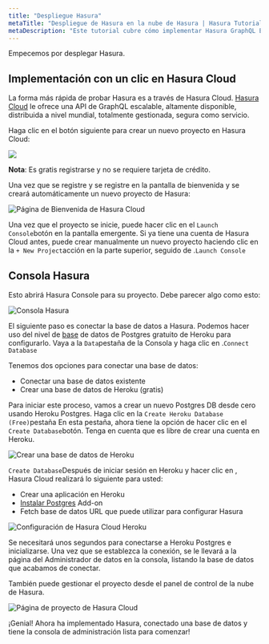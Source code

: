 ```yaml
---
title: "Despliegue Hasura"
metaTitle: "Despliegue de Hasura en la nube de Hasura | Hasura Tutorial de la carencia"
metaDescription: "Este tutorial cubre cómo implementar Hasura GraphQL Engine en Hasura Cloud mediante una implementación de un solo clic y acceder a la Consola de Hasura"
---
```


Empecemos por desplegar Hasura.

## Implementación con un clic en Hasura Cloud

La forma más rápida de probar Hasura es a través de Hasura Cloud. [Hasura Cloud](https://hasura.io/cloud/) le ofrece una API de GraphQL escalable, altamente disponible, distribuida a nivel mundial, totalmente gestionada, segura como servicio.

Haga clic en el botón siguiente para crear un nuevo proyecto en Hasura Cloud:

<a href="https://cloud.hasura.io/?pg=learn-hasura-backend&plcmt=body&tech=default" target="_blank"><img src="https://graphql-engine-cdn.hasura.io/assets/main-site/deploy-hasura-cloud.png" /></a>

**Nota**: Es gratis registrarse y no se requiere tarjeta de crédito.

Una vez que se registre y se registre en la pantalla de bienvenida y se creará automáticamente un nuevo proyecto de Hasura:

![Página de Bienvenida de Hasura Cloud](https://graphql-engine-cdn.hasura.io/learn-hasura/assets/graphql-hasura/hasura-cloud-welcome.png)

Una vez que el proyecto se inicie, puede hacer clic en el `Launch Console`botón en la pantalla emergente. Si ya tiene una cuenta de Hasura Cloud antes, puede crear manualmente un nuevo proyecto haciendo clic en la `+ New Project`acción en la parte superior, seguido de .`Launch Console`

## Consola Hasura

Esto abrirá Hasura Console para su proyecto. Debe parecer algo como esto:

![Consola Hasura](https://graphql-engine-cdn.hasura.io/learn-hasura/assets/graphql-hasura/hasura-console.png)

El siguiente paso es conectar la base de datos a Hasura. Podemos hacer uso del nivel de [base](https://hasura.io/learn/database/postgresql/what-is-postgresql/) de datos de Postgres gratuito de Heroku para configurarlo. Vaya a la `Data`pestaña de la Consola y haga clic en .`Connect Database`

Tenemos dos opciones para conectar una base de datos:

- Conectar una base de datos existente
- Crear una base de datos de Heroku (gratis)

Para iniciar este proceso, vamos a crear un nuevo Postgres DB desde cero usando Heroku Postgres. Haga clic en la `Create Heroku Database (Free)`pestaña En esta pestaña, ahora tiene la opción de hacer clic en el `Create Database`botón. Tenga en cuenta que es libre de crear una cuenta en Heroku.

![Crear una base de datos de Heroku](https://graphql-engine-cdn.hasura.io/learn-hasura/assets/graphql-hasura/create-heroku-database.png)

`Create Database`Después de iniciar sesión en Heroku y hacer clic en , Hasura Cloud realizará lo siguiente para usted:

- Crear una aplicación en Heroku
- [Instalar Postgres](https://hasura.io/learn/database/postgresql/installation/installing-postgresql/) Add-on
- Fetch base de datos URL que puede utilizar para configurar Hasura

![Configuración de Hasura Cloud Heroku](https://graphql-engine-cdn.hasura.io/learn-hasura/assets/graphql-hasura/hasura-cloud-heroku-setup.png)

Se necesitará unos segundos para conectarse a Heroku Postgres e inicializarse. Una vez que se establezca la conexión, se le llevará a la página del Administrador de datos en la consola, listando la base de datos que acabamos de conectar.

También puede gestionar el proyecto desde el panel de control de la nube de Hasura.

![Página de proyecto de Hasura Cloud](https://graphql-engine-cdn.hasura.io/learn-hasura/assets/graphql-hasura/hasura-cloud-project-page.png)

¡Genial! Ahora ha implementado Hasura, conectado una base de datos y tiene la consola de administración lista para comenzar!
